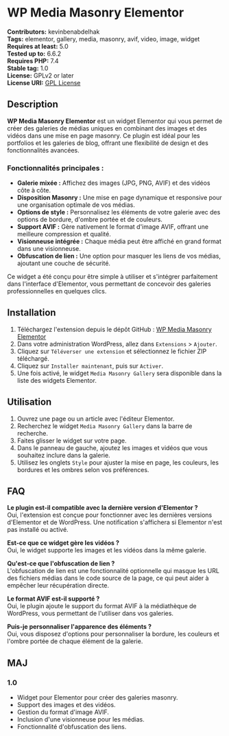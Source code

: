 # WP Media Masonry Elementor

**Contributors:** kevinbenabdelhak  
**Tags:** elementor, gallery, media, masonry, avif, video, image, widget  
**Requires at least:** 5.0  
**Tested up to:** 6.6.2  
**Requires PHP:** 7.4  
**Stable tag:** 1.0  
**License:** GPLv2 or later  
**License URI:** [GPL License](https://www.gnu.org/licenses/gpl-2.0.html)

## Description

**WP Media Masonry Elementor** est un widget Elementor qui vous permet de créer des galeries de médias uniques en combinant des images et des vidéos dans une mise en page masonry. Ce plugin est idéal pour les portfolios et les galeries de blog, offrant une flexibilité de design et des fonctionnalités avancées.

### Fonctionnalités principales :

- **Galerie mixée :** Affichez des images (JPG, PNG, AVIF) et des vidéos côte à côte.
- **Disposition Masonry :** Une mise en page dynamique et responsive pour une organisation optimale de vos médias.
- **Options de style :** Personnalisez les éléments de votre galerie avec des options de bordure, d'ombre portée et de couleurs.
- **Support AVIF :** Gère nativement le format d'image AVIF, offrant une meilleure compression et qualité.
- **Visionneuse intégrée :** Chaque média peut être affiché en grand format dans une visionneuse.
- **Obfuscation de lien :** Une option pour masquer les liens de vos médias, ajoutant une couche de sécurité.

Ce widget a été conçu pour être simple à utiliser et s'intégrer parfaitement dans l'interface d'Elementor, vous permettant de concevoir des galeries professionnelles en quelques clics.

## Installation

1. Téléchargez l'extension depuis le dépôt GitHub : [WP Media Masonry Elementor](https://kevin-benabdelhak.fr/plugins/wp-media-masonry-elementor/)
2. Dans votre administration WordPress, allez dans `Extensions` > `Ajouter`.
3. Cliquez sur `Téléverser une extension` et sélectionnez le fichier ZIP téléchargé.
4. Cliquez sur `Installer maintenant`, puis sur `Activer`.
5. Une fois activé, le widget `Media Masonry Gallery` sera disponible dans la liste des widgets Elementor.

## Utilisation

1. Ouvrez une page ou un article avec l'éditeur Elementor.
2. Recherchez le widget `Media Masonry Gallery` dans la barre de recherche.
3. Faites glisser le widget sur votre page.
4. Dans le panneau de gauche, ajoutez les images et vidéos que vous souhaitez inclure dans la galerie.
5. Utilisez les onglets `Style` pour ajuster la mise en page, les couleurs, les bordures et les ombres selon vos préférences.

## FAQ

**Le plugin est-il compatible avec la dernière version d'Elementor ?**  
Oui, l'extension est conçue pour fonctionner avec les dernières versions d'Elementor et de WordPress. Une notification s'affichera si Elementor n'est pas installé ou activé.

**Est-ce que ce widget gère les vidéos ?**  
Oui, le widget supporte les images et les vidéos dans la même galerie.

**Qu'est-ce que l'obfuscation de lien ?**  
L'obfuscation de lien est une fonctionnalité optionnelle qui masque les URL des fichiers médias dans le code source de la page, ce qui peut aider à empêcher leur récupération directe.

**Le format AVIF est-il supporté ?**  
Oui, le plugin ajoute le support du format AVIF à la médiathèque de WordPress, vous permettant de l'utiliser dans vos galeries.

**Puis-je personnaliser l'apparence des éléments ?**  
Oui, vous disposez d'options pour personnaliser la bordure, les couleurs et l'ombre portée de chaque élément de la galerie.

## MAJ

### 1.0
- Widget pour Elementor pour créer des galeries masonry.
- Support des images et des vidéos.
- Gestion du format d'image AVIF.
- Inclusion d'une visionneuse pour les médias.
- Fonctionnalité d'obfuscation des liens.
